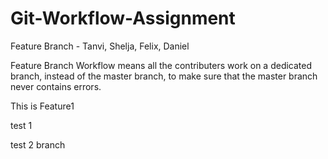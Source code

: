 # Git-Workflow-Assignment
Feature Branch - Tanvi, Shelja, Felix, Daniel

Feature Branch Workflow means all the contributers work on a dedicated branch, instead of the master branch, to make sure that the master branch never contains errors.

This is Feature1

test 1

test 2 branch
